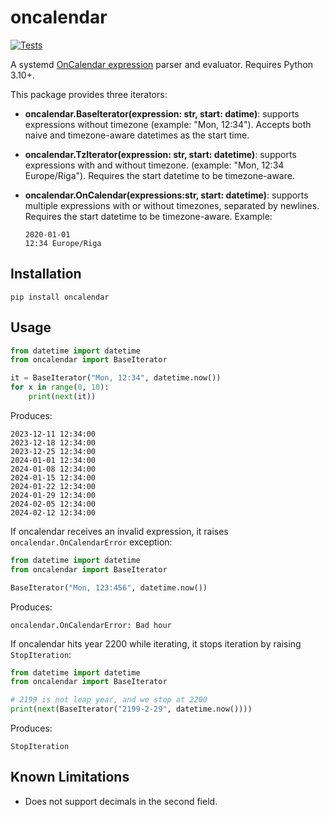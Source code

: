 # oncalendar

[![Tests](https://github.com/cuu508/oncalendar/actions/workflows/pytest.yml/badge.svg)](https://github.com/cuu508/oncalendar/actions/workflows/pytest.yml)

A systemd [OnCalendar expression](https://www.man7.org/linux/man-pages/man7/systemd.time.7.html#CALENDAR_EVENTS)
parser and evaluator. Requires Python 3.10+.

This package provides three iterators:

* **oncalendar.BaseIterator(expression: str, start: datime)**: supports expressions
  without timezone (example: "Mon, 12:34"). Accepts both naive and timezone-aware
  datetimes as the start time.
* **oncalendar.TzIterator(expression: str, start: datetime)**: supports expressions
  with and without timezone. (example: "Mon, 12:34 Europe/Riga"). Requires the start
  datetime to be timezone-aware.
* **oncalendar.OnCalendar(expressions:str, start: datetime)**: supports multiple
  expressions with or without timezones, separated by newlines. Requires the start
  datetime to be timezone-aware. Example:

  ```
  2020-01-01
  12:34 Europe/Riga
  ```

## Installation

```
pip install oncalendar
```

## Usage

```python
from datetime import datetime
from oncalendar import BaseIterator

it = BaseIterator("Mon, 12:34", datetime.now())
for x in range(0, 10):
    print(next(it))
```

Produces:

```
2023-12-11 12:34:00
2023-12-18 12:34:00
2023-12-25 12:34:00
2024-01-01 12:34:00
2024-01-08 12:34:00
2024-01-15 12:34:00
2024-01-22 12:34:00
2024-01-29 12:34:00
2024-02-05 12:34:00
2024-02-12 12:34:00
```

If oncalendar receives an invalid expression, it raises `oncalendar.OnCalendarError`
exception:

```python
from datetime import datetime
from oncalendar import BaseIterator

BaseIterator("Mon, 123:456", datetime.now())
```

Produces:

```
oncalendar.OnCalendarError: Bad hour
```

If oncalendar hits year 2200 while iterating, it stops iteration by raising
`StopIteration`:

```python
from datetime import datetime
from oncalendar import BaseIterator

# 2199 is not leap year, and we stop at 2200
print(next(BaseIterator("2199-2-29", datetime.now())))
```

Produces:

```
StopIteration
```

## Known Limitations

* Does not support decimals in the second field.